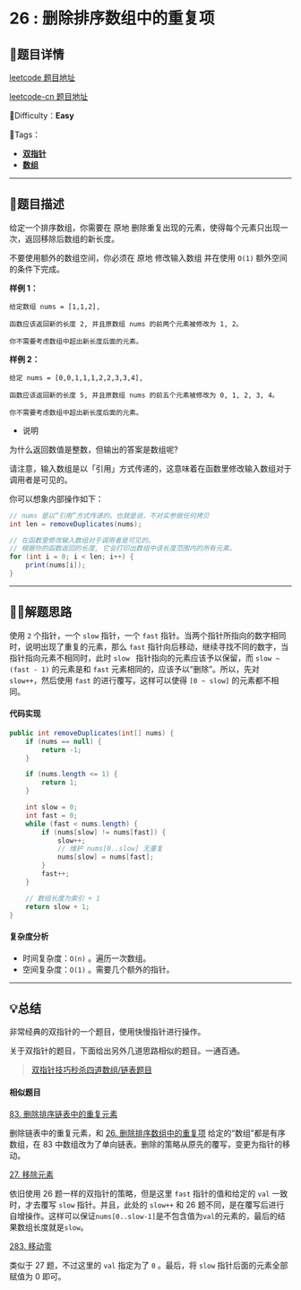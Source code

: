 

# 26 : 删除排序数组中的重复项

## 📌题目详情

[leetcode 题目地址](https://leetcode.com/problems/remove-duplicates-from-sorted-array/)

[leetcode-cn 题目地址](https://leetcode-cn.com/problems/remove-duplicates-from-sorted-array/)

📗Difficulty：**Easy**	

🎯Tags：

+ **[双指针](https://leetcode-cn.com/tag/two-pointers/)** 
+ **[数组](https://leetcode-cn.com/tag/array/)**

---

## 📃题目描述

给定一个排序数组，你需要在 原地 删除重复出现的元素，使得每个元素只出现一次，返回移除后数组的新长度。

不要使用额外的数组空间，你必须在 原地 修改输入数组 并在使用 `O(1)` 额外空间的条件下完成。



**样例 1：**

```
给定数组 nums = [1,1,2], 

函数应该返回新的长度 2, 并且原数组 nums 的前两个元素被修改为 1, 2。 

你不需要考虑数组中超出新长度后面的元素。
```



**样例 2：**

```
给定 nums = [0,0,1,1,1,2,2,3,3,4],

函数应该返回新的长度 5, 并且原数组 nums 的前五个元素被修改为 0, 1, 2, 3, 4。

你不需要考虑数组中超出新长度后面的元素。
```



- 说明

为什么返回数值是整数，但输出的答案是数组呢?

请注意，输入数组是以「引用」方式传递的，这意味着在函数里修改输入数组对于调用者是可见的。

你可以想象内部操作如下：

```java
// nums 是以“引用”方式传递的。也就是说，不对实参做任何拷贝
int len = removeDuplicates(nums);

// 在函数里修改输入数组对于调用者是可见的。
// 根据你的函数返回的长度, 它会打印出数组中该长度范围内的所有元素。
for (int i = 0; i < len; i++) {
    print(nums[i]);
}
```



****

## 🏹🎯解题思路

使用 `2` 个指针，一个 `slow` 指针，一个 `fast` 指针。当两个指针所指向的数字相同时，说明出现了重复的元素，那么 `fast` 指针向后移动，继续寻找不同的数字，当指针指向元素不相同时，此时 `slow ` 指针指向的元素应该予以保留，而 `slow ~ (fast - 1)` 的元素是和 `fast` 元素相同的，应该予以“删除”。所以，先对 `slow++`，然后使用 `fast` 的进行覆写，这样可以使得 `[0 ~ slow]` 的元素都不相同。



#### 代码实现

```java
public int removeDuplicates(int[] nums) {
    if (nums == null) {
        return -1;
    }

    if (nums.length <= 1) {
        return 1;
    }

    int slow = 0;
    int fast = 0;
    while (fast < nums.length) {
        if (nums[slow] != nums[fast]) {
            slow++;
            // 维护 nums[0..slow] 无重复
            nums[slow] = nums[fast];
        }
        fast++;
    }

    // 数组长度为索引 + 1
    return slow + 1;
}
```



#### 复杂度分析

+ 时间复杂度：`O(n)` 。遍历一次数组。
+ 空间复杂度：`O(1)` 。需要几个额外的指针。



---

## 💡总结

非常经典的双指针的一个题目，使用快慢指针进行操作。

关于双指针的题目，下面给出另外几道思路相似的题目。一通百通。

> [双指针技巧秒杀四道数组/链表题目](https://mp.weixin.qq.com/s/55UPwGL0-Vgdh8wUEPXpMQ)



#### 相似题目

[83. 删除排序链表中的重复元素](https://leetcode-cn.com/problems/remove-duplicates-from-sorted-list/)

删除链表中的重复元素，和 [26. 删除排序数组中的重复项](https://leetcode-cn.com/problems/remove-duplicates-from-sorted-array/) 给定的“数组”都是有序数组，在 83 中数组改为了单向链表。删除的策略从原先的覆写，变更为指针的移动。



[27. 移除元素](https://leetcode-cn.com/problems/remove-element/)

依旧使用 26 题一样的双指针的策略，但是这里 `fast` 指针的值和给定的 `val` 一致时，才去覆写 `slow` 指针。并且，此处的 `slow++` 和 26 题不同，是在覆写后进行自增操作。这样可以保证`nums[0..slow-1]`是不包含值为`val`的元素的，最后的结果数组长度就是`slow`。



[283. 移动零](https://leetcode-cn.com/problems/move-zeroes/)

类似于 27 题，不过这里的 `val` 指定为了 `0` 。最后，将 `slow` 指针后面的元素全部赋值为 0 即可。









